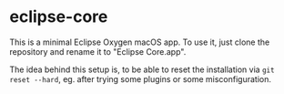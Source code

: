 # eclipse-core
This is a minimal Eclipse Oxygen macOS app. To use it, just clone the repository and rename it to "Eclipse Core.app".

The idea behind this setup is, to be able to reset the installation via ```git reset --hard```, eg. after trying some plugins or some misconfiguration.

